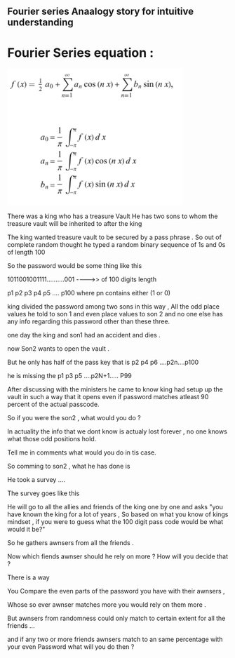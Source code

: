 ## Fourier series Anaalogy story for intuitive understanding

# Fourier Series equation :
<img src="../Y_images/Y_img_fourier_series.png" alt="Equation" width="400"/>

There was a king who has a treasure Vault 
He has two sons to whom the treasure vault will be inherited to after the king

The king wanted treasure vault to be secured by a pass phrase .
So out of complete random thought he typed a random binary sequence of 1s and 0s of length 100


So the password would be some thing like this 

1011001001111..........001  ---->> of 100 digits length


p1 p2 p3 p4 p5 .... p100 where pn contains either (1 or 0)



king divided the password among two sons in this way ,
All the odd place values he told to son 1 and even place values to son 2 and no one else has any info
regarding this password other than these three.



one day the king and son1 had an accident and dies .


now Son2 wants to open the vault .

But he only has half of the pass key 
that is p2 p4 p6 ....p2n....p100


he is missing the p1 p3 p5 ....p2N+1..... P99



After discussing with the ministers he came to know king had setup up the vault in such a way that 
it opens even if password matches atleast 90 percent of the actual passcode.


So if you were the son2 , what would you do ?






In actuality the info that we dont know is actualy lost forever , no one knows what those odd positions
hold.




Tell me in comments what would you do in tis case.



So comming to son2 , what he has done is 

He took a survey ....

The survey goes like this 


He will go to all the allies and friends of the king one by one and asks 
"you have known the king for a lot of years , So based on what you know of kings mindset ,
if you were to guess what the 100 digit pass code would be what would it be?"


So he gathers awnsers from all the friends .

Now which fiends awnser should he rely on more ? 
How will you decide that ?

There is a way 

You Compare the even parts of the password you have with their awnsers ,

Whose so ever awnser matches more you would rely on them more .

But awnsers from randomness could only match to certain extent for all the friends ...

and if any  two or more friends awnsers match to an same percentage with your even Password 
what will you do then ?
